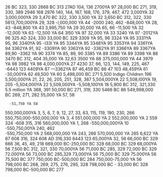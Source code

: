 26 BC 323, 330
2668 BC 313
27AD 104, 136
2700YA 97
28,000 BC 271, 319, 330, 389
2946 168
2976 140, 144, 167, 168, 176, 379, 467, 472
3,000YA 32
3,000,000YA 29
3,470 BC 322, 330
3,500 YA 32
3,650 BC 312, 322, 330
5613,700,000YA 29, 328
    -l,000,000 YA 44
    -2000 240, 462
    -848,000 YA 28, 43
    -848,800 YA 43
3,995,750 YA 29
30,000 YA 65, 66
    -11,500 YA 32
    -12,000 YA 63
    -12,500 YA 64
3l50 YA 97
32,000 YA 33
3240 YA 97
    -2012YA 96
325 AD 324, 330
33,000 BC 329
3309 YA 95, 96
3324 YA 95
3331YA 95, 96
3340YA 95
    -l33l YA 95
3344YA 95
3348YA 95
3353YA 94
3361YA 94
3362YA 91, 92
   -3309YA 90
3363YA 92
   -3362YA 91
3366YA 89
3367YA 89,90
   -3362 YA 90
3374 YA 85, 89, 90
3385 YA 89
3386 YA 89
3398 YA 88
3470 BC 312, 404
35,000 YA 32,63
3500 YA 88
375,000,000 YA 44
3979 YA 98
3982 YA 98
4,000,000YA 27
4230 37, 66, 123, 144, 149, 225, 467
     -6443 123
4409YA 87
   —3362YA 87
46,459 BC 86
47 103
48,459YA 61
    -30,000YA 62
48,500 YA 60
5,498,000 BC 271
5,500 Indigo Children 196
5,500,000YA 21, 22, 26, 205, 251, 328, 387
5,504,000YA 22
5,508,l00YA 19, 205
    -5,504,000YA 22
5,509,000YA
    -5,508,100YA 18
5,900 BC 312, 321,330
5.5 million YA 368, 391
50,000 BC 271, 319, 330
5466 BC 86
549,998,000 BC 269, 271, 282
55,000 YA  57, 58

      -51,750 YA 58
550,000,000YA 3, 5, 6, 7, 9, 12, 27, 33, 63,
              115, 119, 190, 230, 266
550,750,000-550,000,000 YA 3, 4
551,000,000 YA 2
552,000,000 YA 2 
559 324
    -608 315, 316
560,000,000 YA 1, 268
    -550,000,000YA 10
    -550,750,00YA 240, 462                         
    -550,750,000 YA 2
568,000,000 YA 243, 266
570,000,000 YA 265
6,622 YA 87
608 316, 324 
608 AD 316,330
6443 123 
65,000YA 32, 56
66,000 BC 329 
666 36, 45, 49, 218
669,000 BC-250,000 BC 328
68,000 BC 329 
68,000YA 56
7,500 BC 312, 321, 330 
70,000YA 56
71,000 BC 285, 329
72,000 BC 329 
72.000YA 56
73,000 BC 285,329 
73,000YA 56
75,000 BC 329
75.000YA 56
75,500 BC 377
750,000 BC-500,000 BC 284
750,000-75,000 YA 56
798,000 BC 268, 269, 275, 276, 295, 328
798,000 BC - 33,000 BC 328
798,000 BC-500,000 BC 277